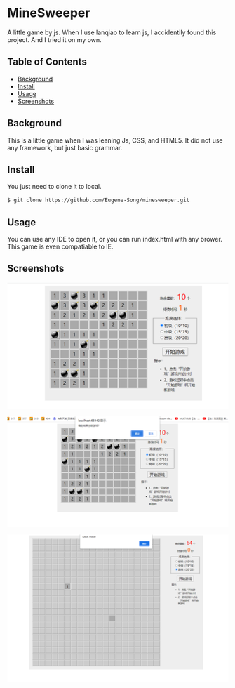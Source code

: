 # MineSweeper

A little game by js. When I use lanqiao to learn js, I accidentily found this project. And I tried it on my own. 

## Table of Contents

- [Background](#background)
- [Install](#install)
- [Usage](#usage)
- [Screenshots](#example)

## Background

This is a little game when I was leaning Js, CSS, and HTML5. It did not use any framework, but just basic grammar.

## Install

You just need to clone it to local. 

```sh
$ git clone https://github.com/Eugene-Song/minesweeper.git
```

## Usage

You can use any IDE to open it, or you can run index.html with any brower. This game is even compatiable to IE.

## Screenshots

![alt text](https://github.com/Eugene-Song/minesweeper/blob/master/example/minesweeper.png?raw=true)

![alt text](https://github.com/Eugene-Song/minesweeper/blob/master/example/minesweeper2.png?raw=true)

![alt text](https://github.com/Eugene-Song/minesweeper/blob/master/example/minesweeper3.png?raw=true)




